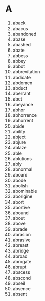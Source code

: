 ﻿# A

1. aback
2. abacus
3. abandoned
4. abase
5. abashed
6. abate
7. abbess
8. abbey
9. abbot
10. abbrevitation
11. abdicate
12. abdomen
13. abduct
14. aberrant
15. abet
16. abeyance
17. abhor
18. abhorrence
19. abhorrent
20. abide
21. ability
22. abject
23. abjure
24. ablaze
25. able
26. ablutions
27. ably
28. abnormal
29. aboard
30. abode
31. abolish
32. abominable
33. aborigine
34. abort
35. abortive
36. abound
37. about
38. above
39. abrade
40. abrasion
41. abrasive
42. abreast
43. abridge
44. abroad
45. abrogate
46. abrupt
47. abscess
48. abscond
49. abseil
50. absence
51. absent